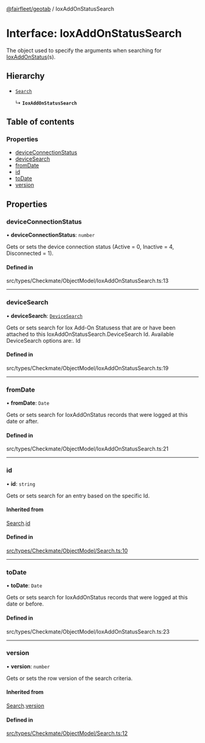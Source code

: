 [@fairfleet/geotab](../README.md) / IoxAddOnStatusSearch

# Interface: IoxAddOnStatusSearch

The object used to specify the arguments when searching for [IoxAddOnStatus](IoxAddOnStatus.md)(s).

## Hierarchy

- [`Search`](Search.md)

  ↳ **`IoxAddOnStatusSearch`**

## Table of contents

### Properties

- [deviceConnectionStatus](IoxAddOnStatusSearch.md#deviceconnectionstatus)
- [deviceSearch](IoxAddOnStatusSearch.md#devicesearch)
- [fromDate](IoxAddOnStatusSearch.md#fromdate)
- [id](IoxAddOnStatusSearch.md#id)
- [toDate](IoxAddOnStatusSearch.md#todate)
- [version](IoxAddOnStatusSearch.md#version)

## Properties

### deviceConnectionStatus

• **deviceConnectionStatus**: `number`

Gets or sets the device connection status (Active = 0, Inactive = 4, Disconnected = 1).

#### Defined in

src/types/Checkmate/ObjectModel/IoxAddOnStatusSearch.ts:13

___

### deviceSearch

• **deviceSearch**: [`DeviceSearch`](DeviceSearch.md)

Gets or sets search for Iox Add-On Statusess that are or have been attached to this IoxAddOnStatusSearch.DeviceSearch Id.
 Available DeviceSearch options are:.
 <list><item><description>Id</description></item></list>

#### Defined in

src/types/Checkmate/ObjectModel/IoxAddOnStatusSearch.ts:19

___

### fromDate

• **fromDate**: `Date`

Gets or sets search for IoxAddOnStatus records that were logged at this date or after.

#### Defined in

src/types/Checkmate/ObjectModel/IoxAddOnStatusSearch.ts:21

___

### id

• **id**: `string`

Gets or sets search for an entry based on the specific Id.

#### Inherited from

[Search](Search.md).[id](Search.md#id)

#### Defined in

[src/types/Checkmate/ObjectModel/Search.ts:10](https://github.com/fairfleet/geotab/blob/ff38bfc/src/types/Checkmate/ObjectModel/Search.ts#L10)

___

### toDate

• **toDate**: `Date`

Gets or sets search for IoxAddOnStatus records that were logged at this date or before.

#### Defined in

src/types/Checkmate/ObjectModel/IoxAddOnStatusSearch.ts:23

___

### version

• **version**: `number`

Gets or sets the row version of the search criteria.

#### Inherited from

[Search](Search.md).[version](Search.md#version)

#### Defined in

[src/types/Checkmate/ObjectModel/Search.ts:12](https://github.com/fairfleet/geotab/blob/ff38bfc/src/types/Checkmate/ObjectModel/Search.ts#L12)
